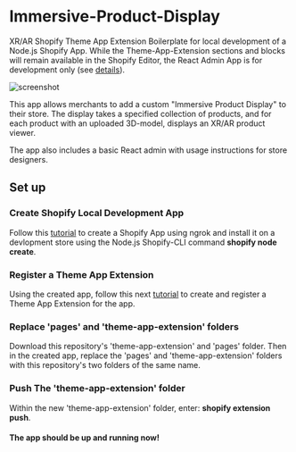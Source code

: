 
# Immersive-Product-Display
XR/AR Shopify Theme App Extension Boilerplate for local development of a Node.js Shopify App. While the Theme-App-Extension sections and blocks will remain available in the Shopify Editor, the React Admin App is for development only (see [details](https://github.com/Shopify/shopify-node-api/blob/main/docs/issues.md)).

![screenshot](https://user-images.githubusercontent.com/79476154/127234831-3aa528a6-7bda-4be4-8220-573a0b046a48.PNG)

This app allows merchants to add a custom "Immersive Product Display" to their store. The display takes a specified collection of products, and for each product with an uploaded 3D-model, displays an XR/AR product viewer. 

The app also includes a basic React admin with usage instructions for store designers.

## Set up

### Create Shopify Local Development App
Follow this [tutorial](https://shopify.dev/apps/getting-started/create#step-4-install-your-app-on-your-development-store) to create a Shopify App using ngrok and install it on a devlopment store using the Node.js Shopify-CLI command **shopify node create**.

### Register a Theme App Extension
Using the created app, follow this next [tutorial](https://shopify.dev/apps/online-store/theme-app-extensions/getting-started#scaffold-and-register-a-theme-app-extension) to create and register a Theme App Extension for the app.

### Replace 'pages' and 'theme-app-extension' folders
Download this repository's 'theme-app-extension' and 'pages' folder. Then in the created app, replace the 'pages' and 'theme-app-extension' folders with this repository's two folders of the same name. 

### Push The 'theme-app-extension' folder
Within the new 'theme-app-extension' folder, enter: **shopify extension push**.

#### The app should be up and running now!
